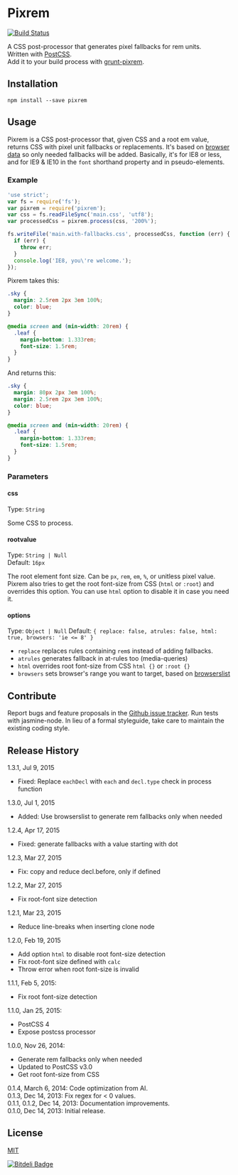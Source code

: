 # Pixrem

[![Build Status](https://travis-ci.org/robwierzbowski/node-pixrem.png?branch=master)](https://travis-ci.org/robwierzbowski/node-pixrem)

A CSS post-processor that generates pixel fallbacks for rem units.  
Written with [PostCSS](https://github.com/ai/postcss).  
Add it to your build process with [grunt-pixrem](https://github.com/robwierzbowski/grunt-pixrem).  

## Installation

`npm install --save pixrem`

## Usage

Pixrem is a CSS post-processor that, given CSS and a root em value, returns CSS with pixel unit fallbacks or replacements. It's based on [browser data](http://caniuse.com/rem) so only needed fallbacks will be added. Basically, it's for IE8 or less, and for IE9 & IE10 in the `font` shorthand property and in pseudo-elements.

### Example

```js
'use strict';
var fs = require('fs');
var pixrem = require('pixrem');
var css = fs.readFileSync('main.css', 'utf8');
var processedCss = pixrem.process(css, '200%');

fs.writeFile('main.with-fallbacks.css', processedCss, function (err) {
  if (err) {
    throw err;
  }
  console.log('IE8, you\'re welcome.');
});
```

Pixrem takes this:

```css
.sky {
  margin: 2.5rem 2px 3em 100%;
  color: blue;
}

@media screen and (min-width: 20rem) {
  .leaf {
    margin-bottom: 1.333rem;
    font-size: 1.5rem;
  }
}
```

And returns this:

```css
.sky {
  margin: 80px 2px 3em 100%;
  margin: 2.5rem 2px 3em 100%;
  color: blue;
}

@media screen and (min-width: 20rem) {
  .leaf {
    margin-bottom: 1.333rem;
    font-size: 1.5rem;
  }
}
```

### Parameters

#### css

Type: `String`  

Some CSS to process.

#### rootvalue

Type: `String | Null`  
Default: `16px`  

The root element font size. Can be `px`, `rem`, `em`, `%`, or unitless pixel value. Pixrem also tries to get the root font-size from CSS (`html` or `:root`) and overrides this option. You can use `html` option to disable it in case you need it.

#### options

Type: `Object | Null`
Default: `{ replace: false, atrules: false, html: true, browsers: 'ie <= 8' }`

- `replace`  replaces rules containing `rem`s instead of adding fallbacks.
- `atrules`  generates fallback in at-rules too (media-queries)
- `html`     overrides root font-size from CSS `html {}` or `:root {}`
- `browsers` sets browser's range you want to target, based on [browserslist](https://github.com/ai/browserslist)

## Contribute

Report bugs and feature proposals in the [Github issue tracker](https://github.com/robwierzbowski/node-pixrem/issues). Run tests with jasmine-node. In lieu of a formal styleguide, take care to maintain the existing coding style. 

## Release History

1.3.1, Jul 9, 2015

* Fixed: Replace `eachDecl` with `each` and `decl.type` check in process function

1.3.0, Jul 1, 2015

* Added: Use browserslist to generate rem fallbacks only when needed

1.2.4, Apr 17, 2015

* Fixed: generate fallbacks with a value starting with dot

1.2.3, Mar 27, 2015

* Fix: copy and reduce decl.before, only if defined

1.2.2, Mar 27, 2015

* Fix root-font size detection

1.2.1, Mar 23, 2015

* Reduce line-breaks when inserting clone node

1.2.0, Feb 19, 2015

* Add option `html` to disable root font-size detection
* Fix root-font size defined with `calc`
* Throw error when root font-size is invalid

1.1.1, Feb 5, 2015:

* Fix root font-size detection

1.1.0, Jan 25, 2015:

* PostCSS 4
* Expose postcss processor

1.0.0, Nov 26, 2014: 

* Generate rem fallbacks only when needed
* Updated to PostCSS v3.0
* Get root font-size from CSS

0.1.4, March 6, 2014: Code optimization from AI.  
0.1.3, Dec 14, 2013: Fix regex for < 0 values.  
0.1.1, 0.1.2, Dec 14, 2013: Documentation improvements.  
0.1.0, Dec 14, 2013: Initial release.  

## License

[MIT](http://en.wikipedia.org/wiki/MIT_License)


[![Bitdeli Badge](https://d2weczhvl823v0.cloudfront.net/robwierzbowski/node-pixrem/trend.png)](https://bitdeli.com/free "Bitdeli Badge")

